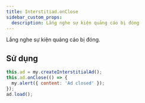 ```yaml
---
title: Interstitiad.onClose
sidebar_custom_props:
  description: Lắng nghe sự kiện quảng cáo bị đóng
---
```


Lắng nghe sự kiện quảng cáo bị đóng.

## Sử dụng

```js
this.ad = my.createInterstitialAd();
this.ad.onClose(() => {
  my.alert({ content: 'Ad closed' });
});
ad.load();
```
